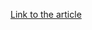 [Link to the article](https://zdnet.com/article/eu-sanctions-russia-over-2015-german-parliament-hack/)
